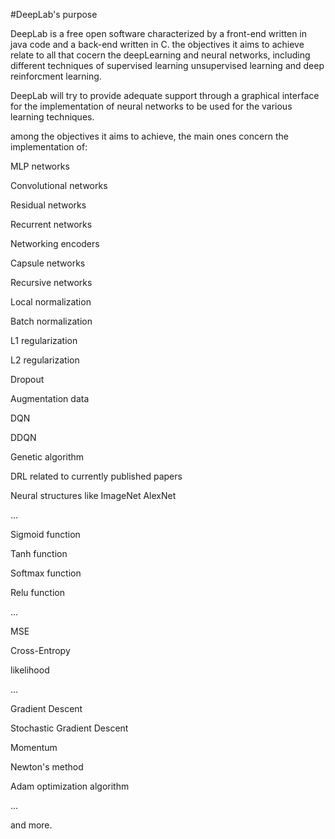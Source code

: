#DeepLab's purpose

DeepLab is a free open software characterized by a front-end written in java code and a back-end written in C. the objectives it aims to achieve relate to all that cocern the deepLearning and neural networks, including different techniques of supervised learning unsupervised learning and deep reinforcment learning.


DeepLab will try to provide adequate support through a graphical interface for the implementation of neural networks to be used for the various learning techniques.


among the objectives it aims to achieve, the main ones concern the implementation of:


MLP networks

Convolutional networks

Residual networks

Recurrent networks

Networking encoders

Capsule networks

Recursive networks

Local normalization

Batch normalization

L1 regularization

L2 regularization

Dropout

Augmentation data

DQN

DDQN

Genetic algorithm

DRL related to currently published papers

Neural structures like ImageNet AlexNet

...

Sigmoid function

Tanh function

Softmax function

Relu function

...

MSE

Cross-Entropy

likelihood

...

Gradient Descent

Stochastic Gradient Descent

Momentum

Newton's method

Adam optimization algorithm

...



and more.

